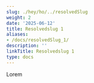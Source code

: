 ```yaml
---
slug: ./hey/ho/../resolvedSlug
weight: 2
date: '2025-06-12'
title: Resolvedslug 1
aliases:
- /docs/resolvedSlug_1/
description: ''
linkTitle: Resolvedslug 1
type: docs
---
```


Lorem